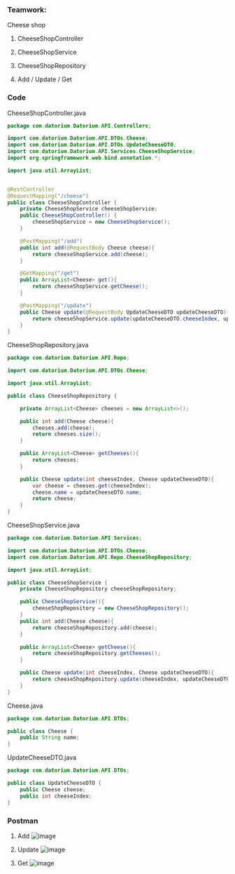 ### Teamwork:
Cheese shop
1. CheeseShopController
2. CheeseShopService
3. CheeseShopRepository


1. Add / Update / Get

### Code

CheeseShopController.java
```java
package com.datorium.Datorium.API.Controllers;

import com.datorium.Datorium.API.DTOs.Cheese;
import com.datorium.Datorium.API.DTOs.UpdateCheeseDTO;
import com.datorium.Datorium.API.Services.CheeseShopService;
import org.springframework.web.bind.annotation.*;

import java.util.ArrayList;


@RestController
@RequestMapping("/cheese")
public class CheeseShopController {
    private CheeseShopService cheeseShopService;
    public CheeseShopController() {
        cheeseShopService = new CheeseShopService();
    }

    @PostMapping("/add")
    public int add(@RequestBody Cheese cheese){
        return cheeseShopService.add(cheese);
    }

    @GetMapping("/get")
    public ArrayList<Cheese> get(){
        return cheeseShopService.getCheese();
    }

    @PostMapping("/update")
    public Cheese update(@RequestBody UpdateCheeseDTO updateCheeseDTO){
        return cheeseShopService.update(updateCheeseDTO.cheeseIndex, updateCheeseDTO.cheese);
    }
}
```

CheeseShopRepository.java
```java
package com.datorium.Datorium.API.Repo;

import com.datorium.Datorium.API.DTOs.Cheese;

import java.util.ArrayList;

public class CheeseShopRepository {

    private ArrayList<Cheese> cheeses = new ArrayList<>();

    public int add(Cheese cheese){
        cheeses.add(cheese);
        return cheeses.size();
    }

    public ArrayList<Cheese> getCheeses(){
        return cheeses;
    }

    public Cheese update(int cheeseIndex, Cheese updateCheeseDTO){
        var cheese = cheeses.get(cheeseIndex);
        cheese.name = updateCheeseDTO.name;
        return cheese;
    }
}
```

CheeseShopService.java
```java
package com.datorium.Datorium.API.Services;

import com.datorium.Datorium.API.DTOs.Cheese;
import com.datorium.Datorium.API.Repo.CheeseShopRepository;

import java.util.ArrayList;

public class CheeseShopService {
    private CheeseShopRepository cheeseShopRepository;

    public CheeseShopService(){
        cheeseShopRepository = new CheeseShopRepository();
    }
    public int add(Cheese cheese){
        return cheeseShopRepository.add(cheese);
    }

    public ArrayList<Cheese> getCheese(){
        return cheeseShopRepository.getCheeses();
    }

    public Cheese update(int cheeseIndex, Cheese updateCheeseDTO){
        return cheeseShopRepository.update(cheeseIndex, updateCheeseDTO);
    }
}
```

Cheese.java
```java
package com.datorium.Datorium.API.DTOs;

public class Cheese {
    public String name;
}
```

UpdateCheeseDTO.java
```java
package com.datorium.Datorium.API.DTOs;

public class UpdateCheeseDTO {
    public Cheese cheese;
    public int cheeseIndex;
}
```

### Postman

1. Add
![image](https://github.com/user-attachments/assets/d07c22f5-777f-40f1-993a-884b10d6e2d2)

2. Update
![image](https://github.com/user-attachments/assets/6928d8bf-c2f4-45ce-904a-2e09038bcd6f)

3. Get
![image](https://github.com/user-attachments/assets/fefb0c32-690b-4a19-8379-3cbe4db71b11)


